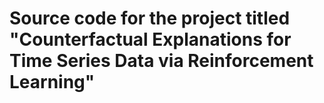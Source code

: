 # Source code for the project titled "Counterfactual Explanations for Time Series Data via Reinforcement Learning"
